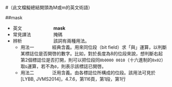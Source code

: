 #（此文檔擬總結開頭為M或m的英文術語）

##mask

* 英文　　　　　　　**mask**
* 常見譯法　　　　　掩碼
* 辨析　　　　　　　該詞有兩種用法。
  * 用法一　　　　經典含義。用來同位段（bit field）求「與」運算，以判斷某標誌位是否開啓的數字。比如，對於長度為8的位段來說，想判斷右起第2個標誌位是否打開，則可以把位段同`0b0000 0010`（十六進制的`0x02`）取`&`運算，若不為`0`，則表示該標誌已開啓。
  * 用法二　　　　泛用含義。由各標誌位所構成的位段。該用法可見於[LYBB, JVMS2014]，4.7.6，第116頁，第1段，第1行

